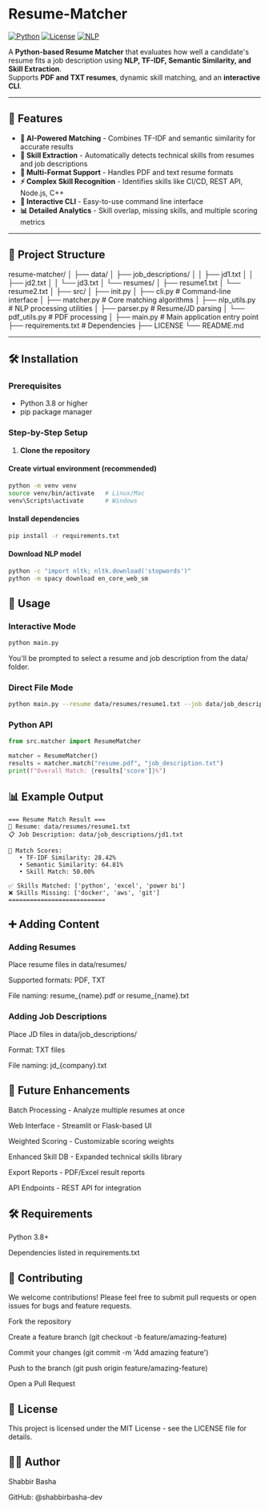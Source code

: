 # Resume-Matcher

[![Python](https://img.shields.io/badge/Python-3.8%2B-blue)](https://python.org)
[![License](https://img.shields.io/badge/License-MIT-green)](LICENSE)
[![NLP](https://img.shields.io/badge/NLP-SpaCy%2BTransformers-orange)](https://spacy.io)

A **Python-based Resume Matcher** that evaluates how well a candidate's resume fits a job description using **NLP, TF-IDF, Semantic Similarity, and Skill Extraction**.  
Supports **PDF and TXT resumes**, dynamic skill matching, and an **interactive CLI**.

---

## 🚀 Features

- **🤖 AI-Powered Matching** - Combines TF-IDF and semantic similarity for accurate results
- **🔧 Skill Extraction** - Automatically detects technical skills from resumes and job descriptions
- **📄 Multi-Format Support** - Handles PDF and text resume formats
- **⚡ Complex Skill Recognition** - Identifies skills like CI/CD, REST API, Node.js, C++
- **💬 Interactive CLI** - Easy-to-use command line interface
- **📊 Detailed Analytics** - Skill overlap, missing skills, and multiple scoring metrics

---

## 📁 Project Structure
resume-matcher/
│
├── data/
│ ├── job_descriptions/
│ │ ├── jd1.txt
│ │ ├── jd2.txt
│ │ └── jd3.txt
│ └── resumes/
│ ├── resume1.txt
│ └── resume2.txt
│
├── src/
│ ├── init.py
│ ├── cli.py # Command-line interface
│ ├── matcher.py # Core matching algorithms
│ ├── nlp_utils.py # NLP processing utilities
│ ├── parser.py # Resume/JD parsing
│ └── pdf_utils.py # PDF processing
│
├── main.py # Main application entry point
├── requirements.txt # Dependencies
├── LICENSE
└── README.md

---

## 🛠 Installation

### Prerequisites
- Python 3.8 or higher
- pip package manager

### Step-by-Step Setup

1. **Clone the repository**
   
   
#### Create virtual environment (recommended)
```bash
python -m venv venv
source venv/bin/activate   # Linux/Mac
venv\Scripts\activate      # Windows
```

#### Install dependencies
```bash
pip install -r requirements.txt
```

#### Download NLP model
```bash
python -c "import nltk; nltk.download('stopwords')"
python -m spacy download en_core_web_sm
```

## 📖 Usage

### Interactive Mode
```bash
python main.py
```
You'll be prompted to select a resume and job description from the data/ folder.

### Direct File Mode
```bash
python main.py --resume data/resumes/resume1.txt --job data/job_descriptions/jd1.txt
```

### Python API
```python
from src.matcher import ResumeMatcher

matcher = ResumeMatcher()
results = matcher.match("resume.pdf", "job_description.txt")
print(f"Overall Match: {results['score']}%")
```

## 📊 Example Output
```text
=== Resume Match Result ===
📄 Resume: data/resumes/resume1.txt
📋 Job Description: data/job_descriptions/jd1.txt

🎯 Match Scores:
   • TF-IDF Similarity: 28.42%
   • Semantic Similarity: 64.81%
   • Skill Match: 50.00%

✅ Skills Matched: ['python', 'excel', 'power bi']
❌ Skills Missing: ['docker', 'aws', 'git']
===========================
```

## ➕ Adding Content

### Adding Resumes
Place resume files in data/resumes/

Supported formats: PDF, TXT

File naming: resume_{name}.pdf or resume_{name}.txt

### Adding Job Descriptions
Place JD files in data/job_descriptions/

Format: TXT files

File naming: jd_{company}.txt

## 🚧 Future Enhancements

Batch Processing - Analyze multiple resumes at once

Web Interface - Streamlit or Flask-based UI

Weighted Scoring - Customizable scoring weights

Enhanced Skill DB - Expanded technical skills library

Export Reports - PDF/Excel result reports

API Endpoints - REST API for integration

## 🛠 Requirements
Python 3.8+

Dependencies listed in requirements.txt

## 🤝 Contributing
We welcome contributions! Please feel free to submit pull requests or open issues for bugs and feature requests.

Fork the repository

Create a feature branch (git checkout -b feature/amazing-feature)

Commit your changes (git commit -m 'Add amazing feature')

Push to the branch (git push origin feature/amazing-feature)

Open a Pull Request

## 📄 License
This project is licensed under the MIT License - see the LICENSE file for details.

## 👨‍💻 Author
Shabbir Basha

GitHub: @shabbirbasha-dev
